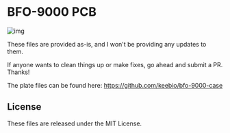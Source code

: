 # BFO-9000 PCB

![img](https://cdn.shopify.com/s/files/1/1851/5125/products/image_f3098582-cd96-4f7d-9c5c-c0c2c1846b6e_1600x.jpg?v=1523473649)

These files are provided as-is, and I won't be providing any updates to them.

If anyone wants to clean things up or make fixes, go ahead and submit a PR. Thanks!

The plate files can be found here: https://github.com/keebio/bfo-9000-case

## License

These files are released under the MIT License.
